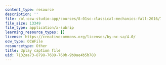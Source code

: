 ```yaml
---
content_type: resource
description: ''
file: /ol-ocw-studio-app/courses/8-01sc-classical-mechanics-fall-2016/7132aa7387987609760b9b9ae4b5b780_FlHKTvUjD6g.srt
file_size: 13349
file_type: application/x-subrip
learning_resource_types: []
license: https://creativecommons.org/licenses/by-nc-sa/4.0/
ocw_type: OCWFile
resourcetype: Other
title: 3play caption file
uid: 7132aa73-8798-7609-760b-9b9ae4b5b780
---
```

